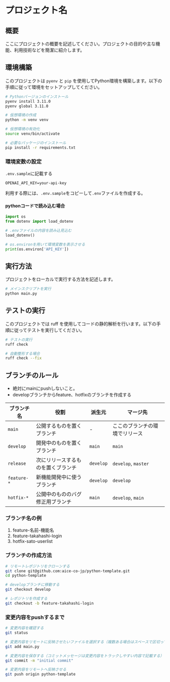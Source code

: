 # プロジェクト名

## 概要
ここにプロジェクトの概要を記述してください。プロジェクトの目的や主な機能、利用技術などを簡潔に紹介します。



## 環境構築
このプロジェクトは `pyenv` と `pip` を使用してPython環境を構築します。以下の手順に従って環境をセットアップしてください。

```bash
# Pythonバージョンのインストール
pyenv install 3.11.0
pyenv global 3.11.0

# 仮想環境の作成
python -m venv venv

# 仮想環境の有効化
source venv/bin/activate

# 必要なパッケージのインストール
pip install -r requirements.txt
```

### 環境変数の設定
`.env.sample`に記載する
```
OPENAI_API_KEY=your-api-key
```
利用する際には、`.env.sample`をコピーして`.env`ファイルを作成する。

#### pythonコードで読み込む場合
```python
import os
from dotenv import load_dotenv

# .envファイルの内容を読み込見込む
load_dotenv()

# os.environを用いて環境変数を表示させる
print(os.environ['API_KEY'])
```

## 実行方法
プロジェクトをローカルで実行する方法を記述します。
```bash
# メインスクリプトを実行
python main.py
```

## テストの実行
このプロジェクトでは ruff を使用してコードの静的解析を行います。以下の手順に従ってテストを実行してください。
```bash
# テストの実行
ruff check

# 自動整形する場合
ruff check --fix
```

## ブランチのルール
- 絶対にmainにpushしないこと。
- developブランチからfeature、hotfixのブランチを作成する


| ブランチ名   | 役割                         | 派生元    | マージ先        |
|----------|----------------------------|---------|--------------|
| `main` | 公開するものを置くブランチ       | -       | ここのブランチの環境でリリース |
| `develop` | 開発中のものを置くブランチ      | `main` | `main`     |
| `release` | 次にリリースするものを置くブランチ | `develop` | `develop`, `master` |
| `feature-*` | 新機能開発中に使うブランチ   | `develop` | `develop`    |
| `hotfix-*` | 公開中のもののバグ修正用ブランチ | `main`  | `develop`, `main` |

### ブランチ名の例
1. feature-名前-機能名
2. feature-takahashi-login
3. hotfix-sato-userlist

### ブランチの作成方法
```bash
# リモートレポジトリをクローンする
git clone git@github.com:aice-co-jp/python-template.git
cd python-template

# developブランチに移動する
git checkout develop

# レポジトリを作成する 
git checkout -b feature-takahashi-login
```

### 変更内容をpushするまで
```bash
# 変更内容を確認する
git status

# 変更内容をリモートに反映させたいファイルを選択する（複数ある場合はスペースで区切ってaddする。全て反映させたい場合はadd -A）
git add main.py

# 変更内容を保存する（コミットメッセージは変更内容をトラックしやすい内容で記載する）
git commit -m "initial commit"

# 変更内容をリモートへ反映させる
git push origin python-template